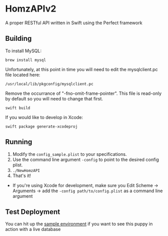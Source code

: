 # HomzAPIv2
A proper RESTful API written in Swift using the Perfect framework

## Building

To install MySQL:

```
brew install mysql
```

Unfortunately, at this point in time you will need to edit the mysqlclient.pc file located here:

```
/usr/local/lib/pkgconfig/mysqlclient.pc
```

Remove the occurrance of "-fno-omit-frame-pointer". This file is read-only by default so you will need to change that first.

`swift build`

If you would like to develop in Xcode:

`swift package generate-xcodeproj`

## Running
1. Modify the `config_sample.plist` to your specifications.
2. Use the command line argument `-config` to point to the desired config plist.
3. `./NewHomzAPI`
4. That's it!

- If you're using Xcode for development, make sure you Edit Scheme -> Arguments -> add the `-config path/to/config.plist` as a command line argument

## Test Deployment
You can hit up the [sample environment](http://api.newhomz.com:8181/v1/listings/featured) if you want to see this puppy in action with a live database
